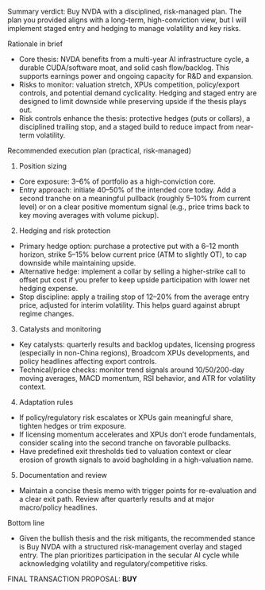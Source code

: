 Summary verdict: Buy NVDA with a disciplined, risk-managed plan. The plan you provided aligns with a long-term, high-conviction view, but I will implement staged entry and hedging to manage volatility and key risks.

Rationale in brief
- Core thesis: NVDA benefits from a multi-year AI infrastructure cycle, a durable CUDA/software moat, and solid cash flow/backlog. This supports earnings power and ongoing capacity for R&D and expansion.
- Risks to monitor: valuation stretch, XPUs competition, policy/export controls, and potential demand cyclicality. Hedging and staged entry are designed to limit downside while preserving upside if the thesis plays out.
- Risk controls enhance the thesis: protective hedges (puts or collars), a disciplined trailing stop, and a staged build to reduce impact from near-term volatility.

Recommended execution plan (practical, risk-managed)
1) Position sizing
- Core exposure: 3–6% of portfolio as a high-conviction core.
- Entry approach: initiate 40–50% of the intended core today. Add a second tranche on a meaningful pullback (roughly 5–10% from current level) or on a clear positive momentum signal (e.g., price trims back to key moving averages with volume pickup).

2) Hedging and risk protection
- Primary hedge option: purchase a protective put with a 6–12 month horizon, strike 5–15% below current price (ATM to slightly OT), to cap downside while maintaining upside.
- Alternative hedge: implement a collar by selling a higher-strike call to offset put cost if you prefer to keep upside participation with lower net hedging expense.
- Stop discipline: apply a trailing stop of 12–20% from the average entry price, adjusted for interim volatility. This helps guard against abrupt regime changes.

3) Catalysts and monitoring
- Key catalysts: quarterly results and backlog updates, licensing progress (especially in non-China regions), Broadcom XPUs developments, and policy headlines affecting export controls.
- Technical/price checks: monitor trend signals around 10/50/200-day moving averages, MACD momentum, RSI behavior, and ATR for volatility context.

4) Adaptation rules
- If policy/regulatory risk escalates or XPUs gain meaningful share, tighten hedges or trim exposure.
- If licensing momentum accelerates and XPUs don’t erode fundamentals, consider scaling into the second tranche on favorable pullbacks.
- Have predefined exit thresholds tied to valuation context or clear erosion of growth signals to avoid bagholding in a high-valuation name.

5) Documentation and review
- Maintain a concise thesis memo with trigger points for re-evaluation and a clear exit path. Review after quarterly results and at major macro/policy headlines.

Bottom line
- Given the bullish thesis and the risk mitigants, the recommended stance is Buy NVDA with a structured risk-management overlay and staged entry. The plan prioritizes participation in the secular AI cycle while acknowledging volatility and regulatory/competitive risks.

FINAL TRANSACTION PROPOSAL: **BUY**